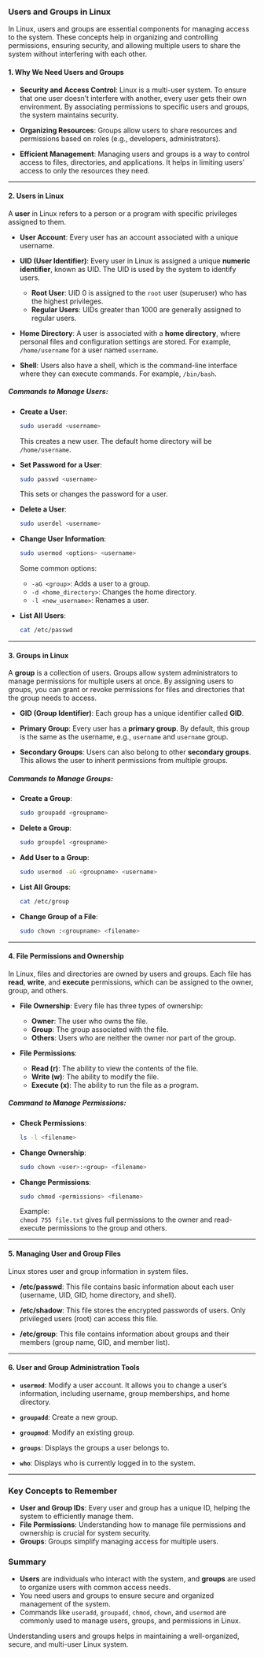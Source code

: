 

### Users and Groups in Linux

In Linux, users and groups are essential components for managing access to the system. These concepts help in organizing and controlling permissions, ensuring security, and allowing multiple users to share the system without interfering with each other.

#### 1. **Why We Need Users and Groups**

- **Security and Access Control**: Linux is a multi-user system. To ensure that one user doesn’t interfere with another, every user gets their own environment. By associating permissions to specific users and groups, the system maintains security.
  
- **Organizing Resources**: Groups allow users to share resources and permissions based on roles (e.g., developers, administrators).

- **Efficient Management**: Managing users and groups is a way to control access to files, directories, and applications. It helps in limiting users’ access to only the resources they need.

---

#### 2. **Users in Linux**

A **user** in Linux refers to a person or a program with specific privileges assigned to them.

- **User Account**: Every user has an account associated with a unique username.
  
- **UID (User Identifier)**: Every user in Linux is assigned a unique **numeric identifier**, known as UID. The UID is used by the system to identify users.

  - **Root User**: UID 0 is assigned to the `root` user (superuser) who has the highest privileges.
  - **Regular Users**: UIDs greater than 1000 are generally assigned to regular users.

- **Home Directory**: A user is associated with a **home directory**, where personal files and configuration settings are stored. For example, `/home/username` for a user named `username`.

- **Shell**: Users also have a shell, which is the command-line interface where they can execute commands. For example, `/bin/bash`.

##### Commands to Manage Users:

- **Create a User**:  
  ```bash
  sudo useradd <username>
  ```
  This creates a new user. The default home directory will be `/home/username`.

- **Set Password for a User**:  
  ```bash
  sudo passwd <username>
  ```
  This sets or changes the password for a user.

- **Delete a User**:  
  ```bash
  sudo userdel <username>
  ```

- **Change User Information**:  
  ```bash
  sudo usermod <options> <username>
  ```

  Some common options:
  - `-aG <group>`: Adds a user to a group.
  - `-d <home_directory>`: Changes the home directory.
  - `-l <new_username>`: Renames a user.

- **List All Users**:  
  ```bash
  cat /etc/passwd
  ```

---

#### 3. **Groups in Linux**

A **group** is a collection of users. Groups allow system administrators to manage permissions for multiple users at once. By assigning users to groups, you can grant or revoke permissions for files and directories that the group needs to access.

- **GID (Group Identifier)**: Each group has a unique identifier called **GID**.

- **Primary Group**: Every user has a **primary group**. By default, this group is the same as the username, e.g., `username` and `username` group.

- **Secondary Groups**: Users can also belong to other **secondary groups**. This allows the user to inherit permissions from multiple groups.

##### Commands to Manage Groups:

- **Create a Group**:  
  ```bash
  sudo groupadd <groupname>
  ```

- **Delete a Group**:  
  ```bash
  sudo groupdel <groupname>
  ```

- **Add User to a Group**:  
  ```bash
  sudo usermod -aG <groupname> <username>
  ```

- **List All Groups**:  
  ```bash
  cat /etc/group
  ```

- **Change Group of a File**:  
  ```bash
  sudo chown :<groupname> <filename>
  ```

---

#### 4. **File Permissions and Ownership**

In Linux, files and directories are owned by users and groups. Each file has **read**, **write**, and **execute** permissions, which can be assigned to the owner, group, and others.

- **File Ownership**: Every file has three types of ownership:
  - **Owner**: The user who owns the file.
  - **Group**: The group associated with the file.
  - **Others**: Users who are neither the owner nor part of the group.

- **File Permissions**:
  - **Read (r)**: The ability to view the contents of the file.
  - **Write (w)**: The ability to modify the file.
  - **Execute (x)**: The ability to run the file as a program.

##### Command to Manage Permissions:

- **Check Permissions**:  
  ```bash
  ls -l <filename>
  ```

- **Change Ownership**:  
  ```bash
  sudo chown <user>:<group> <filename>
  ```

- **Change Permissions**:  
  ```bash
  sudo chmod <permissions> <filename>
  ```
  Example:  
  `chmod 755 file.txt` gives full permissions to the owner and read-execute permissions to the group and others.

---

#### 5. **Managing User and Group Files**

Linux stores user and group information in system files.

- **/etc/passwd**: This file contains basic information about each user (username, UID, GID, home directory, and shell).
  
- **/etc/shadow**: This file stores the encrypted passwords of users. Only privileged users (root) can access this file.
  
- **/etc/group**: This file contains information about groups and their members (group name, GID, and member list).

---

#### 6. **User and Group Administration Tools**

- **`usermod`**: Modify a user account. It allows you to change a user’s information, including username, group memberships, and home directory.
  
- **`groupadd`**: Create a new group.
  
- **`groupmod`**: Modify an existing group.

- **`groups`**: Displays the groups a user belongs to.

- **`who`**: Displays who is currently logged in to the system.

---

### Key Concepts to Remember

- **User and Group IDs**: Every user and group has a unique ID, helping the system to efficiently manage them.
- **File Permissions**: Understanding how to manage file permissions and ownership is crucial for system security.
- **Groups**: Groups simplify managing access for multiple users.

### Summary

- **Users** are individuals who interact with the system, and **groups** are used to organize users with common access needs.
- You need users and groups to ensure secure and organized management of the system.
- Commands like `useradd`, `groupadd`, `chmod`, `chown`, and `usermod` are commonly used to manage users, groups, and permissions in Linux.
  
Understanding users and groups helps in maintaining a well-organized, secure, and multi-user Linux system.